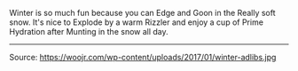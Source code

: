 Winter is so much fun because you can Edge and Goon in the Really soft snow.
It's nice to Explode by a warm Rizzler and enjoy a cup of Prime Hydration after Munting in the snow all day.

---
Source: https://woojr.com/wp-content/uploads/2017/01/winter-adlibs.jpg
